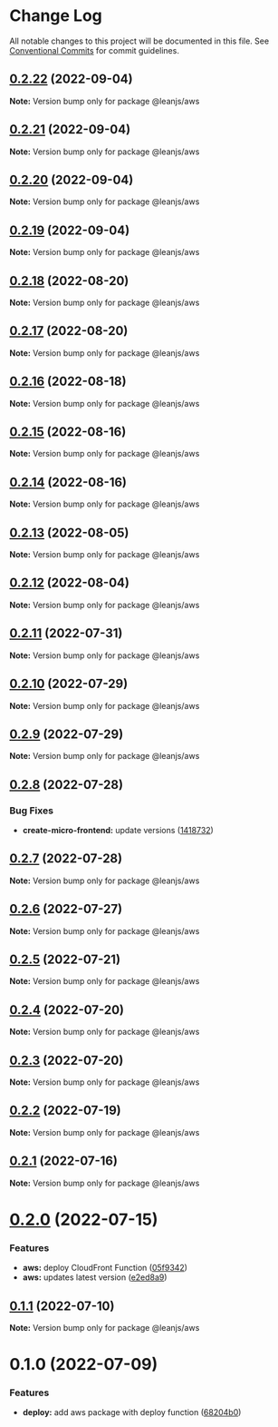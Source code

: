 # Change Log

All notable changes to this project will be documented in this file.
See [Conventional Commits](https://conventionalcommits.org) for commit guidelines.

## [0.2.22](https://github.com/leanjs/leanjs/compare/@leanjs/aws@0.2.21...@leanjs/aws@0.2.22) (2022-09-04)

**Note:** Version bump only for package @leanjs/aws





## [0.2.21](https://github.com/leanjs/leanjs/compare/@leanjs/aws@0.2.20...@leanjs/aws@0.2.21) (2022-09-04)

**Note:** Version bump only for package @leanjs/aws





## [0.2.20](https://github.com/leanjs/leanjs/compare/@leanjs/aws@0.2.19...@leanjs/aws@0.2.20) (2022-09-04)

**Note:** Version bump only for package @leanjs/aws





## [0.2.19](https://github.com/leanjs/leanjs/compare/@leanjs/aws@0.2.18...@leanjs/aws@0.2.19) (2022-09-04)

**Note:** Version bump only for package @leanjs/aws





## [0.2.18](https://github.com/leanjs/leanjs/compare/@leanjs/aws@0.2.17...@leanjs/aws@0.2.18) (2022-08-20)

**Note:** Version bump only for package @leanjs/aws





## [0.2.17](https://github.com/leanjs/leanjs/compare/@leanjs/aws@0.2.16...@leanjs/aws@0.2.17) (2022-08-20)

**Note:** Version bump only for package @leanjs/aws





## [0.2.16](https://github.com/leanjs/leanjs/compare/@leanjs/aws@0.2.15...@leanjs/aws@0.2.16) (2022-08-18)

**Note:** Version bump only for package @leanjs/aws





## [0.2.15](https://github.com/leanjs/leanjs/compare/@leanjs/aws@0.2.14...@leanjs/aws@0.2.15) (2022-08-16)

**Note:** Version bump only for package @leanjs/aws





## [0.2.14](https://github.com/leanjs/leanjs/compare/@leanjs/aws@0.2.13...@leanjs/aws@0.2.14) (2022-08-16)

**Note:** Version bump only for package @leanjs/aws





## [0.2.13](https://github.com/leanjs/leanjs/compare/@leanjs/aws@0.2.12...@leanjs/aws@0.2.13) (2022-08-05)

**Note:** Version bump only for package @leanjs/aws





## [0.2.12](https://github.com/leanjs/leanjs/compare/@leanjs/aws@0.2.11...@leanjs/aws@0.2.12) (2022-08-04)

**Note:** Version bump only for package @leanjs/aws





## [0.2.11](https://github.com/leanjs/leanjs/compare/@leanjs/aws@0.2.10...@leanjs/aws@0.2.11) (2022-07-31)

**Note:** Version bump only for package @leanjs/aws





## [0.2.10](https://github.com/leanjs/leanjs/compare/@leanjs/aws@0.2.9...@leanjs/aws@0.2.10) (2022-07-29)

**Note:** Version bump only for package @leanjs/aws





## [0.2.9](https://github.com/leanjs/leanjs/compare/@leanjs/aws@0.2.8...@leanjs/aws@0.2.9) (2022-07-29)

**Note:** Version bump only for package @leanjs/aws





## [0.2.8](https://github.com/leanjs/leanjs/compare/@leanjs/aws@0.2.7...@leanjs/aws@0.2.8) (2022-07-28)


### Bug Fixes

* **create-micro-frontend:** update versions ([1418732](https://github.com/leanjs/leanjs/commit/141873236e8209a5272604814562f054c9e99ece))





## [0.2.7](https://github.com/leanjs/leanjs/compare/@leanjs/aws@0.2.6...@leanjs/aws@0.2.7) (2022-07-28)

**Note:** Version bump only for package @leanjs/aws





## [0.2.6](https://github.com/leanjs/leanjs/compare/@leanjs/aws@0.2.5...@leanjs/aws@0.2.6) (2022-07-27)

**Note:** Version bump only for package @leanjs/aws





## [0.2.5](https://github.com/leanjs/leanjs/compare/@leanjs/aws@0.2.4...@leanjs/aws@0.2.5) (2022-07-21)

**Note:** Version bump only for package @leanjs/aws





## [0.2.4](https://github.com/leanjs/leanjs/compare/@leanjs/aws@0.2.3...@leanjs/aws@0.2.4) (2022-07-20)

**Note:** Version bump only for package @leanjs/aws





## [0.2.3](https://github.com/leanjs/leanjs/compare/@leanjs/aws@0.2.2...@leanjs/aws@0.2.3) (2022-07-20)

**Note:** Version bump only for package @leanjs/aws





## [0.2.2](https://github.com/leanjs/leanjs/compare/@leanjs/aws@0.2.1...@leanjs/aws@0.2.2) (2022-07-19)

**Note:** Version bump only for package @leanjs/aws





## [0.2.1](https://github.com/leanjs/leanjs/compare/@leanjs/aws@0.2.0...@leanjs/aws@0.2.1) (2022-07-16)

**Note:** Version bump only for package @leanjs/aws





# [0.2.0](https://github.com/leanjs/leanjs/compare/@leanjs/aws@0.1.1...@leanjs/aws@0.2.0) (2022-07-15)


### Features

* **aws:** deploy CloudFront Function ([05f9342](https://github.com/leanjs/leanjs/commit/05f93427d5ef3ea1466f4094438002aea1b06ce9))
* **aws:** updates latest version ([e2ed8a9](https://github.com/leanjs/leanjs/commit/e2ed8a904476652a56f2b922cb5b60623a8376df))





## [0.1.1](https://github.com/leanjs/leanjs/compare/@leanjs/aws@0.1.0...@leanjs/aws@0.1.1) (2022-07-10)

**Note:** Version bump only for package @leanjs/aws





# 0.1.0 (2022-07-09)


### Features

* **deploy:** add aws package with deploy function ([68204b0](https://github.com/leanjs/leanjs/commit/68204b0ffc6c410cfe2cdd39e3fe5c94c838e9a1))
